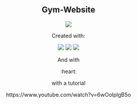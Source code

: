 <h2 align='center'>Gym-Website</h2>
<p align='center'>
  <img src='https://github.com/Qnosin/Fake-Personal-portfolio/assets/64248524/d07c9e3e-f5b5-43df-ba94-d1b8e7403ea8'></img>
</p>
<p align='center'>Created with:</p>
<p align='center'>
  <img src="https://img.shields.io/badge/HTML-239120?style=for-the-badge&logo=html5&logoColor=white" />
  <img src="https://img.shields.io/badge/CSS-239120?&style=for-the-badge&logo=css3&logoColor=white" />
  <img src="https://img.shields.io/badge/JavaScript-F7DF1E?style=for-the-badge&logo=javascript&logoColor=black" />
</p>
<p align='center'>And with</p>
<p align='center'>:heart:</p>
<p align='center'>with a tutorial</p>
<p align='center'>https://www.youtube.com/watch?v=6wOolplgB5o</p>
